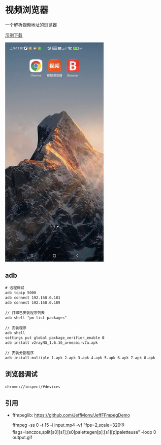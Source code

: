 # 视频浏览器

一个解析视频地址的浏览器

[示例下载](https://lucidu.cn/article/jqdkgl)

![](images/1.gif)

## adb

```
# 远程调试
adb tcpip 5000
adb connect 192.168.0.101
adb connect 192.168.0.109

// 打印已安装程序列表
adb shell "pm list packages"

// 安装程序
adb shell
settings put global package_verifier_enable 0
adb install v2rayNG_1.6.16_armeabi-v7a.apk

// 安装分割程序
adb install-multiple 1.apk 2.apk 3.apk 4.apk 5.apk 6.apk 7.apk 8.apk

```

## 浏览器调试

`chrome://inspect/#devices`

## 引用

* ffmpeglib: https://github.com/JeffMony/JeffFFmpegDemo

  ffmpeg -ss 0 -t 15 -i input.mp4 -vf "fps=2,scale=320:-1:flags=lanczos,split[s0][s1];[s0]palettegen[p];[s1][p]paletteuse" -loop 0 output.gif
